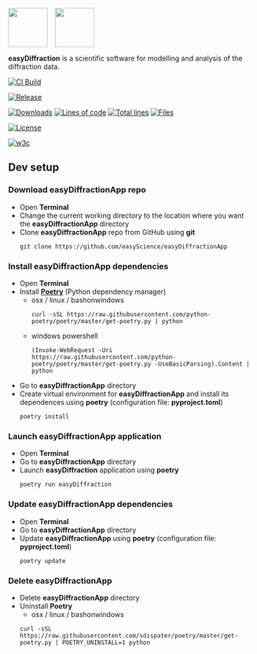 <img src="https://easydiffraction.github.io/images/easydiffraction-logo.svg" height="80"><img width="15"><img src="https://easydiffraction.github.io/images/easydiffraction-text.svg" height="80">

**easyDiffraction** is a scientific software for modelling and analysis of the diffraction data.

[![CI Build][20]][21]

[![Release][30]][31]

[![Downloads][70]][71] [![Lines of code][82]][80] [![Total lines][81]][80] [![Files][83]][80]

[![License][50]][51]

[![w3c][90]][91]

## Dev setup

### Download easyDiffractionApp repo
* Open **Terminal**
* Change the current working directory to the location where you want the **easyDiffractionApp** directory
* Clone **easyDiffractionApp** repo from GitHub using **git**
  ```
  git clone https://github.com/easyScience/easyDiffractionApp
  ```
  
### Install easyDiffractionApp dependencies
* Open **Terminal**
* Install [**Poetry**](https://python-poetry.org/docs/) (Python dependency manager)
  * osx / linux / bashonwindows
    ```
    curl -sSL https://raw.githubusercontent.com/python-poetry/poetry/master/get-poetry.py | python
    ```
  * windows powershell
    ```
    (Invoke-WebRequest -Uri https://raw.githubusercontent.com/python-poetry/poetry/master/get-poetry.py -UseBasicParsing).Content | python
    ```
* Go to **easyDiffractionApp** directory
* Create virtual environment for **easyDiffractionApp** and install its dependences using **poetry** (configuration file: **pyproject.toml**)
  ```
  poetry install
  ```
  
### Launch easyDiffractionApp application
* Open **Terminal**
* Go to **easyDiffractionApp** directory
* Launch **easyDiffraction** application using **poetry**
  ```
  poetry run easyDiffraction
  ```

### Update easyDiffractionApp dependencies
* Open **Terminal**
* Go to **easyDiffractionApp** directory
* Update **easyDiffractionApp** using **poetry** (configuration file: **pyproject.toml**)
  ```
  poetry update
  ```

### Delete easyDiffractionApp
* Delete **easyDiffractionApp** directory
* Uninstall **Poetry**
   * osx / linux / bashonwindows
   ```
   curl -sSL https://raw.githubusercontent.com/sdispater/poetry/master/get-poetry.py | POETRY_UNINSTALL=1 python
   ```

<!---URLs--->
<!---https://naereen.github.io/badges/--->

<!---CI Build Status--->
[20]: https://github.com/easyScience/easyDiffractionApp/workflows/build%20macOS,%20Linux,%20Windows/badge.svg
[21]: https://github.com/easyScience/easyDiffractionApp/actions?query=workflow%3A%22build+macOS%2C+Linux%2C+Windows%22

<!---Release--->
[30]: https://img.shields.io/github/release/easyScience/easyDiffractionApp.svg
[31]: https://github.com/easyScience/easyDiffractionApp/releases

<!---License--->
[50]: https://img.shields.io/github/license/easyScience/easyDiffractionApp.svg
[51]: https://github.com/easyScience/easyDiffractionApp/blob/master/LICENSE.md

<!---LicenseScan--->
[60]: https://app.fossa.com/api/projects/git%2Bgithub.com%2FeasyScience%2FeasyDiffractionApp.svg?type=shield
[61]: https://app.fossa.com/projects/git%2Bgithub.com%2FeasyScience%2FeasyDiffractionApp?ref=badge_shield

<!---Downloads--->
[70]: https://img.shields.io/github/downloads/easyScience/easyDiffractionApp/total.svg
[71]: https://github.com/easyScience/easyDiffractionApp/releases

<!---Code statistics--->
[80]: https://github.com/easyScience/easyDiffractionApp
[81]: https://tokei.rs/b1/github/easyScience/easyDiffractionApp
[82]: https://tokei.rs/b1/github/easyScience/easyDiffractionApp?category=code
[83]: https://tokei.rs/b1/github/easyScience/easyDiffractionApp?category=files

<!---W3C validation--->
[90]: https://img.shields.io/w3c-validation/default?targetUrl=https://easyscience.github.io/easyDiffractionApp
[91]: https://easyscience.github.io/easyDiffractionApp
